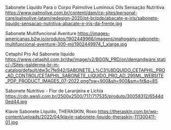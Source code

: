  Sabonete Líquido Para o Corpo Palmolive Luminous Oils Sensação Nutritiva
https://www.palmolive.com.br/content/dam/cp-sites/personal-care/palmolive-latam/redesign-2020/pt-br/pdp/abacate-e-iris/sabonete-liquido-sensacao-nutritiva-abacate-e-iris-da-frente.jpg


 Sabonete Multifuncional Aventure
https://images-americanas.b2w.io/produtos/1902449966/imagens/mahogany-sabonete-multifuncional-aventure-300-ml/1902449974_1_xlarge.jpg


Cetaphil Pro Ad Sabonete liquido
https://www.cetaphil.com.br/dw/image/v2/BGGN_PRD/on/demandware.static/-/Sites-galderma-br-m-catalog/default/dw3c7fe942/SABONETE_L%C3%8DQUIDO_CETAPHIL_PRO_AD_CONTROL/CETAPHIL_SABONETE_LIQUIDO_PRO_AD_295ML_WEBSITE_PDP_PRODUCT_IMAGES_07-2022.png?sw=900&sh=900&sm=fit&q=85


Sabonete Nutritivo - Flor de Laranjeira e Lichia
 https://cdn.awsli.com.br/2500x2500/717/717535/produto/30058312/6544d0ed44.jpg

 
 Klavie Sabonete Liquido, THERASKIN, Roxo
 https://theraskin.com.br/wp-content/uploads/2022/04/klavie-sabonete-liquido-theraskin-111300411-01.jpg
